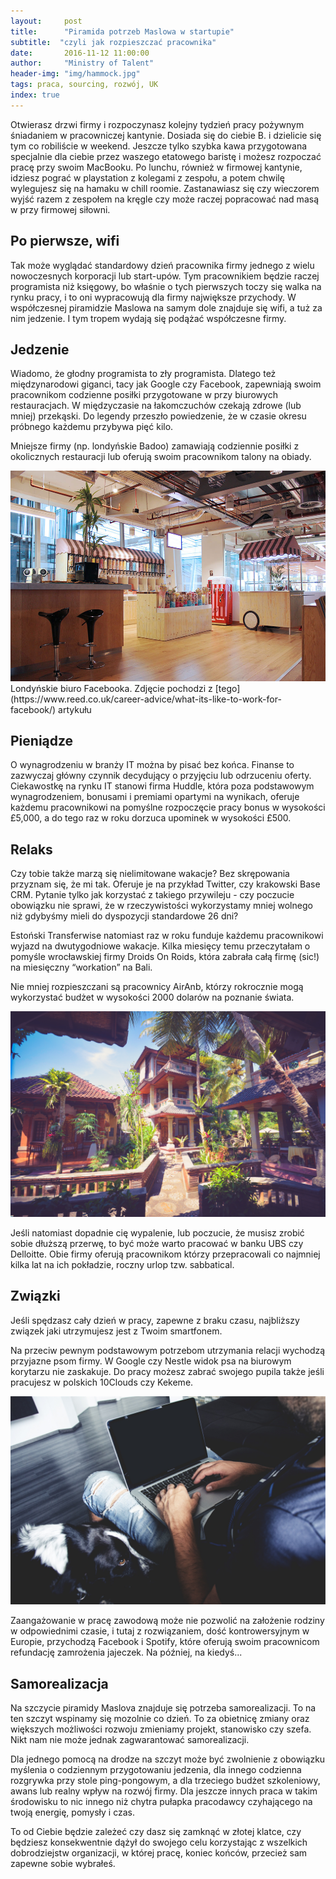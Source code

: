 ```yaml
---
layout:     post
title:      "Piramida potrzeb Maslowa w startupie"
subtitle:  "czyli jak rozpieszczać pracownika"
date:       2016-11-12 11:00:00 
author:     "Ministry of Talent"
header-img: "img/hammock.jpg"
tags: praca, sourcing, rozwój, UK
index: true
---
```


Otwierasz drzwi firmy i rozpoczynasz kolejny tydzień pracy pożywnym śniadaniem w pracowniczej kantynie. 
Dosiada się do ciebie B. i dzielicie się tym co robiliście w weekend. Jeszcze tylko szybka kawa przygotowana specjalnie dla ciebie przez waszego etatowego baristę i możesz rozpoczać pracę przy swoim MacBooku.
Po lunchu, również w firmowej kantynie, idziesz pograć w playstation z kolegami z zespołu, a potem chwilę wylegujesz się na hamaku w chill roomie. 
Zastanawiasz się czy wieczorem wyjść razem z zespołem na kręgle czy może raczej popracować nad masą w przy firmowej siłowni. 
 
<h2 class="section-heading">Po pierwsze, wifi</h2>

Tak może wyglądać standardowy dzień pracownika firmy jednego z wielu nowoczesnych korporacji lub start-upów. 
Tym pracownikiem będzie raczej programista niż księgowy, bo właśnie o tych pierwszych toczy się walka na rynku pracy, i to oni wypracowują dla firmy największe przychody. 
W współczesnej piramidzie Maslowa na samym dole znajduje się wifi, a tuż za nim jedzenie. I tym tropem wydają się podążać współczesne firmy.
 
<h2 class="section-heading">Jedzenie</h2>


Wiadomo, że głodny programista to zły programista. 
Dlatego też międzynarodowi giganci, tacy jak Google czy Facebook, zapewniają swoim pracownikom codzienne posiłki przygotowane w przy biurowych restauracjach. 
W międzyczasie na łakomczuchów czekają zdrowe (lub mniej) przekąski. Do legendy przeszło powiedzenie, że w czasie okresu próbnego każdemu przybywa pięć kilo. 

Mniejsze firmy (np. londyńskie Badoo) zamawiają codziennie posiłki z okolicznych restauracji lub oferują swoim pracownikom talony na obiady.
 
<img src="/img/London-trip-what-to-do-in-one-day-facebook.jpg" class="img-responsive" alt="Picture">
Londyńskie biuro Facebooka. Zdjęcie pochodzi z [tego](https://www.reed.co.uk/career-advice/what-its-like-to-work-for-facebook/) artykułu

<h2 class="section-heading">Pieniądze</h2>

 O wynagrodzeniu w branży IT można by pisać bez końca. 
 Finanse to zazwyczaj główny czynnik decydujący o przyjęciu lub odrzuceniu oferty. 
 Ciekawostkę na rynku IT stanowi firma Huddle, która poza podstawowym wynagrodzeniem, bonusami i premiami opartymi na wynikach,  oferuje każdemu pracownikowi na pomyślne rozpoczęcie pracy bonus w wysokości £5,000, a do tego raz w roku dorzuca upominek w wysokości £500.

<h2 class="section-heading">Relaks</h2>


Czy tobie także marzą się nielimitowane wakacje? Bez skrępowania przyznam się, że mi tak. 
Oferuje je na przykład Twitter, czy krakowski Base CRM. Pytanie tylko jak korzystać z takiego przywileju - czy poczucie obowiązku nie sprawi, że w rzeczywistości wykorzystamy mniej wolnego niż gdybyśmy mieli do dyspozycji standardowe 26 dni?

Estoński Transferwise natomiast raz w roku funduje każdemu pracownikowi wyjazd na dwutygodniowe wakacje. Kilka miesięcy temu przeczytałam o pomyśle wrocławskiej firmy Droids On Roids, która zabrała całą firmę (sic!) na miesięczny “workation” na Bali. 

Nie mniej rozpieszczani są pracownicy AirAnb, którzy rokrocznie mogą wykorzystać budżet w wysokości 2000 dolarów na poznanie świata.

<img src="/img/workation.jpg" class="img-responsive" alt="Picture">

Jeśli natomiast dopadnie cię wypalenie, lub poczucie, że musisz zrobić sobie dłuższą przerwę, to być może warto pracować w banku UBS czy Delloitte. 
Obie firmy oferują pracownikom którzy przepracowali co najmniej kilka lat na ich pokładzie, roczny urlop tzw. sabbatical.  


<h2 class="section-heading">Związki</h2>

Jeśli spędzasz cały dzień w pracy, zapewne z braku czasu, najbliższy związek jaki utrzymujesz jest z Twoim smartfonem. 

Na przeciw pewnym podstawowym potrzebom utrzymania relacji wychodzą przyjazne psom firmy. 
W Google czy Nestle widok psa na biurowym korytarzu nie zaskakuje. 
Do pracy możesz zabrać swojego pupila także jeśli pracujesz w polskich 10Clouds czy Kekeme.  

<img src="/img/dog.jpg" class="img-responsive" alt="Picture">


Zaangażowanie w pracę zawodową może nie pozwolić na założenie rodziny w odpowiednimi czasie, i tutaj z rozwiązaniem, dość kontrowersyjnym w Europie, przychodzą Facebook i Spotify, które oferują swoim pracownicom refundację zamrożenia jajeczek. 
Na później, na kiedyś... 

<h2 class="section-heading">Samorealizacja</h2>

Na szczycie piramidy Maslova znajduje się potrzeba samorealizacji. 
To na ten szczyt wspinamy się mozolnie co dzień. 
To za obietnicę zmiany oraz większych możliwości rozwoju zmieniamy projekt, stanowisko czy szefa. 
Nikt nam nie może jednak zagwarantować samorealizacji.


Dla jednego pomocą na drodze na szczyt może być zwolnienie z obowiązku myślenia o codziennym przygotowaniu jedzenia, dla innego codzienna rozgrywka przy stole ping-pongowym, a dla trzeciego budżet szkoleniowy, awans lub realny wpływ na rozwój firmy. 
Dla jeszcze innych praca w takim środowisku to nic innego niż chytra pułapka pracodawcy czyhającego na twoją energię, pomysły i czas. 


To od Ciebie będzie zależeć czy dasz się zamknąć w złotej klatce, czy będziesz konsekwentnie dążył do swojego celu korzystając z wszelkich dobrodziejstw organizacji, w której pracę, koniec końców, przecież sam zapewne sobie wybrałeś.
